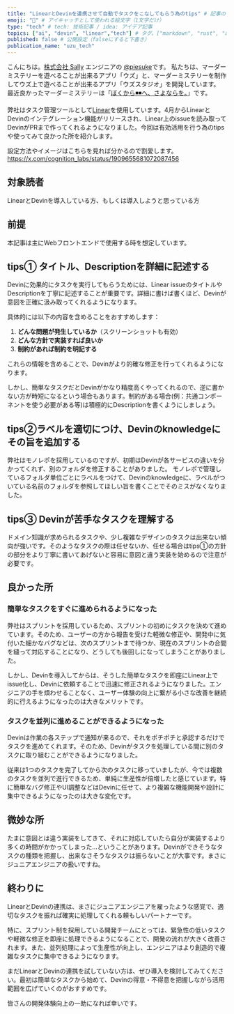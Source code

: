 ```yaml
---
title: "LinearとDevinを連携させて自動でタスクをこなしてもらう為のtips" # 記事のタイトル
emoji: "🤖" # アイキャッチとして使われる絵文字（1文字だけ）
type: "tech" # tech: 技術記事 / idea: アイデア記事
topics: ["ai", "devin", "linear","tech"] # タグ。["markdown", "rust", "aws"]のように指定する
published: false # 公開設定（falseにすると下書き）
publication_name: "uzu_tech"
---
```


こんにちは。[株式会社 Sally](https://sally-inc.jp/) エンジニアの [@piesuke](https://x.com/piesuke27)です。
私たちは、マーダーミステリーを遊べることが出来るアプリ「ウズ」と、マーダーミステリーを制作してウズ上で遊べることが出来るアプリ「ウズスタジオ」を開発しています。
最近良かったマーダーミステリーは「[ぼくから◾️◾️へ、さよならを。](https://mdms.jp/scenarios/862)」です。

弊社はタスク管理ツールとして[Linear](https://linear.app/)を使用しています。4月からLinearとDevinのインテグレーション機能がリリースされ、Linear上のissueを読み取ってDevinがPRまで作ってくれるようになりました。今回は有効活用を行う為のtipsや使ってみて良かった所を紹介します。

設定方法やイメージはこちらを見れば分かるので割愛します。
https://x.com/cognition_labs/status/1909655681072087456

##  対象読者
LinearとDevinを導入している方、もしくは導入しようと思っている方

## 前提
本記事は主にWebフロントエンドで使用する時を想定しています。

## tips① タイトル、Descriptionを詳細に記述する
Devinに効果的にタスクを実行してもらうためには、Linear issueのタイトルやDescriptionを丁寧に記述することが重要です。詳細に書けば書くほど、Devinが意図を正確に汲み取ってくれるようになります。

具体的には以下の内容を含めることをおすすめします：

1. **どんな問題が発生しているか**（スクリーンショットも有効）
2. **どんな方針で実装すれば良いか**
3. **制約があれば制約を明記する**

これらの情報を含めることで、Devinがより的確な修正を行ってくれるようになります。

しかし、簡単なタスクだとDevinがかなり精度高くやってくれるので、逆に書かない方が時短になるという場合もあります。制約がある場合(例：共通コンポーネントを使う必要がある等)は積極的にDescriptionを書くようにしましょう。


## tips②ラベルを適切につけ、Devinのknowledgeにその旨を追加する
弊社はモノレポを採用しているのですが、初期はDevinが各サービスの違いを分かってくれず、別のフォルダを修正することがありました。
モノレポで管理しているフォルダ単位ごとにラベルをつけて、Devinのknowledgeに、ラベルがついている名前のフォルダを参照してほしい旨を書くことでそのミスがなくなりました。

## tips③ Devinが苦手なタスクを理解する
ドメイン知識が求められるタスクや、少し複雑なデザインのタスクは出来ない傾向が強いです。そのようなタスクの際は任せないか、任せる場合はtips①の方針の部分をより丁寧に書いてあげないと容易に意図と違う実装を始めるので注意が必要です。

## 良かった所
### 簡単なタスクをすぐに進められるようになった
弊社はスプリントを採用しているため、スプリントの初めにタスクを決めて進めています。そのため、ユーザーの方から報告を受けた軽微な修正や、開発中に気付いた細かなバグなどは、次のスプリントまで待つか、現在のスプリントの合間を縫って対応することになり、どうしても後回しになってしまうことがありました。

しかし、Devinを導入してからは、そうした簡単なタスクを即座にLinear上でissue化し、Devinに依頼することで迅速に修正されるようになりました。エンジニアの手を煩わせることなく、ユーザー体験の向上に繋がる小さな改善を継続的に行えるようになったのは大きなメリットです。

### タスクを並列に進めることができるようになった
Devinは作業の各ステップで通知が来るので、それをポチポチと承認するだけでタスクを進めてくれます。そのため、Devinがタスクを処理している間に別のタスクに取り組むことができるようになりました。

従来は1つのタスクを完了してから次のタスクに移っていましたが、今では複数のタスクを並列で進行できるため、単純に生産性が倍増したと感じています。特に簡単なバグ修正やUI調整などはDevinに任せて、より複雑な機能開発や設計に集中できるようになったのは大きな変化です。


## 微妙な所
たまに意図とは違う実装をしてきて、それに対応していたら自分が実装するより多くの時間がかかってしまった...ということがあります。Devinができそうなタスクの種類を把握し、出来なさそうなタスクは振らないことが大事です。まさにジュニアエンジニアの扱いですね。


## 終わりに

LinearとDevinの連携は、まさにジュニアエンジニアを雇ったような感覚で、適切なタスクを振れば確実に処理してくれる頼もしいパートナーです。

特に、スプリント制を採用している開発チームにとっては、緊急性の低いタスクや軽微な修正を即座に処理できるようになることで、開発の流れが大きく改善されます。また、並列処理によって生産性が向上し、エンジニアはより創造的で複雑なタスクに集中できるようになります。

まだLinearとDevinの連携を試していない方は、ぜひ導入を検討してみてください。最初は簡単なタスクから始めて、Devinの得意・不得意を把握しながら活用範囲を広げていくのがおすすめです。

皆さんの開発体験向上の一助になれば幸いです。

